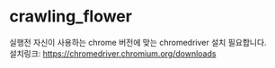 # crawling_flower

실행전 자신이 사용하는 chrome 버전에 맞는 chromedriver 설치 필요합니다.</br>
설치링크: https://chromedriver.chromium.org/downloads


